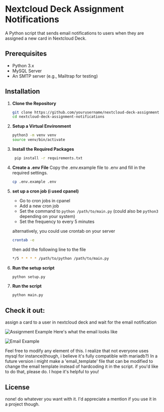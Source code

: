 # Nextcloud Deck Assignment Notifications

A Python script that sends email notifications to users when they are assigned a new card in Nextcloud Deck.

## Prerequisites

- Python 3.x
- MySQL Server
- An SMTP server (e.g., Mailtrap for testing)

## Installation

1. **Clone the Repository**

   ```bash
   git clone https://github.com/yourusername/nextcloud-deck-assignment-notifications.git
   cd nextcloud-deck-assignment-notifications

2. **Setup a Virtual Environment**

   ```bash
   python3 -m venv venv
   source venv/bin/activate

3. **Install the Required Packages**

   ```bash
    pip install -r requirements.txt

4. **Create a .env File**
Copy the .env.example file to .env and fill in the required settings.

    ```bash
    cp .env.example .env
    ```

5. **set up a cron job (i used cpanel)**
    - Go to cron jobs in cpanel
    - Add a new cron job
    - Set the command to `python /path/to/main.py` (could also be `python3` depending on your system)
    - Set the frequency to every 5 minutes

    alternatively, you could use crontab on your server

    ```bash
    crontab -e
    ```

    then add the following line to the file

    ```bash
    */5 * * * * /path/to/python /path/to/main.py
    ```

6. **Run the setup script**

    ```bash
    python setup.py

7. **Run the script**

    ```bash
    python main.py
    ```

## Check it out:
assign a card to a user in nextcloud deck and wait for the email notification
<!-- media/assignment_example.jpg -->
![Assignment Example](media/assignment_example.jpg)
Here's what the email looks like
<!-- media/email_example.jpg -->
![Email Example](media/email_example.jpg)

Feel free to modify any element of this. I realize that not everyone uses mysql for instance(though, i believe it's fully compatible with mariadb?)
In a future version i might make a 'email_template' file that can be modified to change the email template instead of hardcoding it in the script. if you'd like to do that, please do.
I hope it's helpful to you!

## License
none! do whatever you want with it. I'd appreciate a mention if you use it in a project though.
